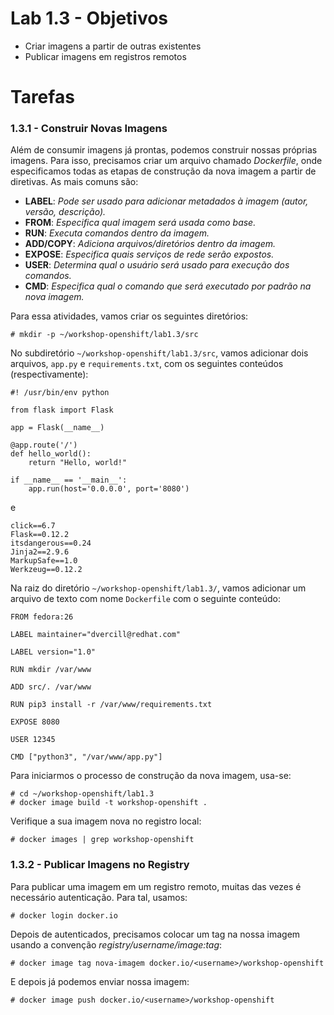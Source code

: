 # Lab 1.3 - Objetivos

* Criar imagens a partir de outras existentes
* Publicar imagens em registros remotos

# Tarefas

### 1.3.1 - Construir Novas Imagens

Além de consumir imagens já prontas, podemos construir nossas próprias imagens. Para isso, precisamos criar um arquivo chamado _Dockerfile_, onde especificamos todas as etapas de construção da nova imagem a partir de diretivas. As mais comuns são:

* **LABEL**: _Pode ser usado para adicionar metadados à imagem \(autor, versão, descrição\)._
* **FROM**: _Especifica qual imagem será usada como base._
* **RUN**: _Executa comandos dentro da imagem._
* **ADD/COPY**: _Adiciona arquivos/diretórios dentro da imagem._
* **EXPOSE**: _Especifica quais serviços de rede serão expostos._
* **USER**: _Determina qual o usuário será usado para execução dos comandos._
* **CMD**: _Especifica qual o comando que será executado por padrão na nova imagem._

Para essa atividades, vamos criar os seguintes diretórios:

```
# mkdir -p ~/workshop-openshift/lab1.3/src
```

No subdiretório `~/workshop-openshift/lab1.3/src`, vamos adicionar dois arquivos, `app.py` e `requirements.txt`, com os seguintes conteúdos \(respectivamente\):

```
#! /usr/bin/env python

from flask import Flask

app = Flask(__name__)

@app.route('/')
def hello_world():
    return "Hello, world!"

if __name__ == '__main__':
    app.run(host='0.0.0.0', port='8080')
```

e

```
click==6.7
Flask==0.12.2
itsdangerous==0.24
Jinja2==2.9.6
MarkupSafe==1.0
Werkzeug==0.12.2
```

Na raiz do diretório `~/workshop-openshift/lab1.3/`, vamos adicionar um arquivo de texto com nome `Dockerfile` com o seguinte conteúdo:

```
FROM fedora:26

LABEL maintainer="dvercill@redhat.com"

LABEL version="1.0" 

RUN mkdir /var/www

ADD src/. /var/www

RUN pip3 install -r /var/www/requirements.txt

EXPOSE 8080

USER 12345

CMD ["python3", "/var/www/app.py"]
```

Para iniciarmos o processo de construção da nova imagem, usa-se:

```
# cd ~/workshop-openshift/lab1.3
# docker image build -t workshop-openshift .
```

Verifique a sua imagem nova no registro local:

```
# docker images | grep workshop-openshift
```

### 1.3.2 - Publicar Imagens no Registry

Para publicar uma imagem em um registro remoto, muitas das vezes é necessário autenticação. Para tal, usamos:

```
# docker login docker.io
```

Depois de autenticados, precisamos colocar um tag na nossa imagem usando a convenção _registry/username/image:tag_:

```
# docker image tag nova-imagem docker.io/<username>/workshop-openshift
```

E depois já podemos enviar nossa imagem:

```
# docker image push docker.io/<username>/workshop-openshift
```



